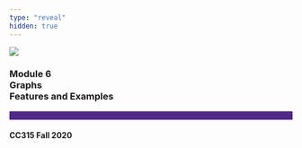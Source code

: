 ```yaml
---
type: "reveal"
hidden: true
---
```


<section>
<img class="stretch plain" src="/images/core-logo-on-white.png">
<h3> Module 6 <br> Graphs <br> Features and Examples </h3>
<hr style="height:15px;color:512888;background-color:512888;">
<h4>CC315 Fall 2020</h4>
</section>